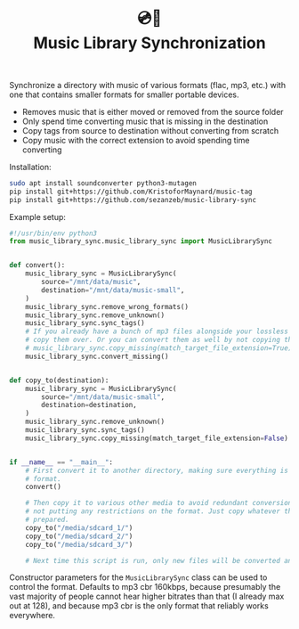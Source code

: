 <h1 align="center">💿📂<br/>Music Library Synchronization</h1>
<br/>

Synchronize a directory with music of various formats (flac, mp3, etc.) with one
that contains smaller formats for smaller portable devices.

- Removes music that is either moved or removed from the source folder
- Only spend time converting music that is missing in the destination
- Copy tags from source to destination without converting from scratch
- Copy music with the correct extension to avoid spending time converting

Installation:

```bash
sudo apt install soundconverter python3-mutagen
pip install git+https://github.com/KristoforMaynard/music-tag
pip install git+https://github.com/sezanzeb/music-library-sync
```

Example setup:

```py
#!/usr/bin/env python3
from music_library_sync.music_library_sync import MusicLibrarySync


def convert():
    music_library_sync = MusicLibrarySync(
        source="/mnt/data/music",
        destination="/mnt/data/music-small",
    )
    music_library_sync.remove_wrong_formats()
    music_library_sync.remove_unknown()
    music_library_sync.sync_tags()
    # If you already have a bunch of mp3 files alongside your lossless files, you can
    # copy them over. Or you can convert them as well by not copying them.
    # music_library_sync.copy_missing(match_target_file_extension=True)
    music_library_sync.convert_missing()


def copy_to(destination):
    music_library_sync = MusicLibrarySync(
        source="/mnt/data/music-small",
        destination=destination,
    )
    music_library_sync.remove_unknown()
    music_library_sync.sync_tags()
    music_library_sync.copy_missing(match_target_file_extension=False)


if __name__ == "__main__":
    # First convert it to another directory, making sure everything is of the correct
    # format.
    convert()

    # Then copy it to various other media to avoid redundant conversions, this time
    # not putting any restrictions on the format. Just copy whatever the other steps
    # prepared.
    copy_to("/media/sdcard_1/")
    copy_to("/media/sdcard_2/")
    copy_to("/media/sdcard_3/")

    # Next time this script is run, only new files will be converted and copied.
```

Constructor parameters for the `MusicLibrarySync` class can be used to control the
format. Defaults to mp3 cbr 160kbps, because presumably the vast majority of people
cannot hear higher bitrates than that (I already max out at 128), and because mp3 cbr
is the only format that reliably works everywhere.
